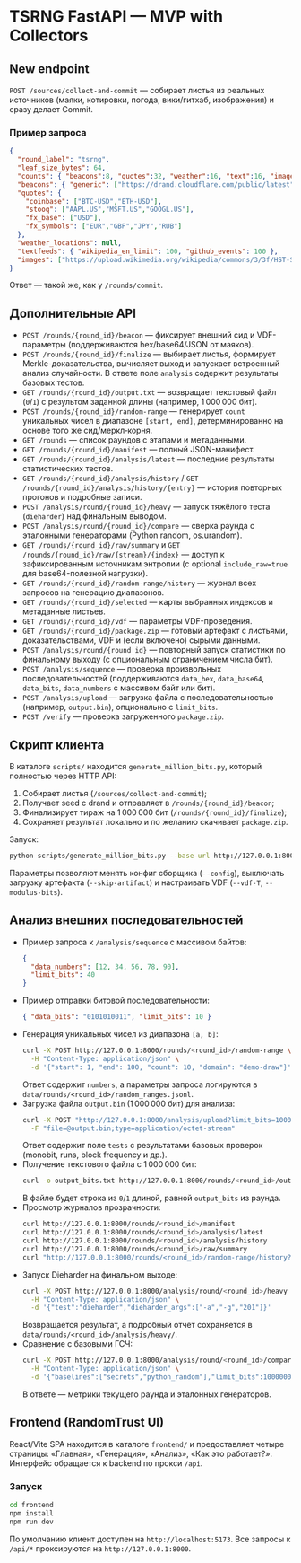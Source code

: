 
# TSRNG FastAPI — MVP with Collectors

## New endpoint
`POST /sources/collect-and-commit` — собирает листья из реальных источников (маяки, котировки, погода, вики/гитхаб, изображения) и сразу делает Commit.

### Пример запроса
```json
{
  "round_label": "tsrng",
  "leaf_size_bytes": 64,
  "counts": { "beacons":8, "quotes":32, "weather":16, "text":16, "images":8 },
  "beacons": { "generic": ["https://drand.cloudflare.com/public/latest"] },
  "quotes": {
    "coinbase": ["BTC-USD","ETH-USD"],
    "stooq": ["AAPL.US","MSFT.US","GOOGL.US"],
    "fx_base": ["USD"],
    "fx_symbols": ["EUR","GBP","JPY","RUB"]
  },
  "weather_locations": null,
  "textfeeds": { "wikipedia_en_limit": 100, "github_events": 100 },
  "images": ["https://upload.wikimedia.org/wikipedia/commons/3/3f/HST-SM4.jpeg"]
}
```
Ответ — такой же, как у `/rounds/commit`.

## Дополнительные API
- `POST /rounds/{round_id}/beacon` — фиксирует внешний сид и VDF-параметры (поддерживаются hex/base64/JSON от маяков).
- `POST /rounds/{round_id}/finalize` — выбирает листья, формирует Merkle-доказательства, вычисляет выход и запускает встроенный анализ случайности. В ответе поле `analysis` содержит результаты базовых тестов.
- `GET /rounds/{round_id}/output.txt` — возвращает текстовый файл (`0`/`1`) с результом заданной длины (например, 1 000 000 бит).
- `POST /rounds/{round_id}/random-range` — генерирует `count` уникальных чисел в диапазоне `[start, end]`, детерминированно на основе того же сид/меркл‑корня.
- `GET /rounds` — список раундов с этапами и метаданными.
- `GET /rounds/{round_id}/manifest` — полный JSON-манифест.
- `GET /rounds/{round_id}/analysis/latest` — последние результаты статистических тестов.
- `GET /rounds/{round_id}/analysis/history` / `GET /rounds/{round_id}/analysis/history/{entry}` — история повторных прогонов и подробные записи.
- `POST /analysis/round/{round_id}/heavy` — запуск тяжёлого теста (`dieharder`) над финальным выводом.
- `POST /analysis/round/{round_id}/compare` — сверка раунда с эталонными генераторами (Python random, os.urandom).
- `GET /rounds/{round_id}/raw/summary` и `GET /rounds/{round_id}/raw/{stream}/{index}` — доступ к зафиксированным источникам энтропии (с optional `include_raw=true` для base64-полезной нагрузки).
- `GET /rounds/{round_id}/random-range/history` — журнал всех запросов на генерацию диапазонов.
- `GET /rounds/{round_id}/selected` — карты выбранных индексов и метаданные листьев.
- `GET /rounds/{round_id}/vdf` — параметры VDF-проведения.
- `GET /rounds/{round_id}/package.zip` — готовый артефакт с листьями, доказательствами, VDF и (если включено) сырыми данными.
- `POST /analysis/round/{round_id}` — повторный запуск статистики по финальному выходу (с опциональным ограничением числа бит).
- `POST /analysis/sequence` — проверка произвольных последовательностей (поддерживаются `data_hex`, `data_base64`, `data_bits`, `data_numbers` с массивом байт или бит).
- `POST /analysis/upload` — загрузка файла с последовательностью (например, `output.bin`), опционально с `limit_bits`.
- `POST /verify` — проверка загруженного `package.zip`.

## Скрипт клиента
В каталоге `scripts/` находится `generate_million_bits.py`, который полностью через HTTP API:
1. Собирает листья (`/sources/collect-and-commit`);
2. Получает seed с drand и отправляет в `/rounds/{round_id}/beacon`;
3. Финализирует тираж на 1 000 000 бит (`/rounds/{round_id}/finalize`);
4. Сохраняет результат локально и по желанию скачивает `package.zip`.

Запуск:
```bash
python scripts/generate_million_bits.py --base-url http://127.0.0.1:8000 --output-bits 1000000
```

Параметры позволяют менять конфиг сборщика (`--config`), выключать загрузку артефакта (`--skip-artifact`) и настраивать VDF (`--vdf-T`, `--modulus-bits`).

## Анализ внешних последовательностей
- Пример запроса к `/analysis/sequence` с массивом байтов:
  ```json
  {
    "data_numbers": [12, 34, 56, 78, 90],
    "limit_bits": 40
  }
  ```
- Пример отправки битовой последовательности:
  ```json
  { "data_bits": "0101010011", "limit_bits": 10 }
  ```
- Генерация уникальных чисел из диапазона `[a, b]`:
  ```bash
  curl -X POST http://127.0.0.1:8000/rounds/<round_id>/random-range \
    -H "Content-Type: application/json" \
    -d '{"start": 1, "end": 100, "count": 10, "domain": "demo-draw"}'
  ```
  Ответ содержит `numbers`, а параметры запроса логируются в `data/rounds/<round_id>/random_ranges.jsonl`.
- Загрузка файла `output.bin` (1 000 000 бит) для анализа:
  ```bash
  curl -X POST "http://127.0.0.1:8000/analysis/upload?limit_bits=1000000" \
    -F "file=@output.bin;type=application/octet-stream"
  ```
  Ответ содержит поле `tests` с результатами базовых проверок (monobit, runs, block frequency и др.).
- Получение текстового файла с 1 000 000 бит:
  ```bash
  curl -o output_bits.txt http://127.0.0.1:8000/rounds/<round_id>/output.txt
  ```
  В файле будет строка из `0`/`1` длиной, равной `output_bits` из раунда.
- Просмотр журналов прозрачности:
  ```bash
  curl http://127.0.0.1:8000/rounds/<round_id>/manifest
  curl http://127.0.0.1:8000/rounds/<round_id>/analysis/latest
  curl http://127.0.0.1:8000/rounds/<round_id>/analysis/history
  curl http://127.0.0.1:8000/rounds/<round_id>/raw/summary
  curl "http://127.0.0.1:8000/rounds/<round_id>/random-range/history?limit=5"
  ```
- Запуск Dieharder на финальном выходе:
  ```bash
  curl -X POST http://127.0.0.1:8000/analysis/round/<round_id>/heavy \
    -H "Content-Type: application/json" \
    -d '{"test":"dieharder","dieharder_args":["-a","-g","201"]}'
  ```
  Возвращается результат, а подробный отчёт сохраняется в `data/rounds/<round_id>/analysis/heavy/`.
- Сравнение с базовыми ГСЧ:
  ```bash
  curl -X POST http://127.0.0.1:8000/analysis/round/<round_id>/compare \
    -H "Content-Type: application/json" \
    -d '{"baselines":["secrets","python_random"],"limit_bits":1000000}'
  ```
  В ответе — метрики текущего раунда и эталонных генераторов.

## Frontend (RandomTrust UI)
React/Vite SPA находится в каталоге `frontend/` и предоставляет четыре страницы: «Главная», «Генерация», «Анализ», «Как это работает?». Интерфейс обращается к backend по прокси `/api`.

### Запуск
```bash
cd frontend
npm install
npm run dev
```

По умолчанию клиент доступен на `http://localhost:5173`. Все запросы к `/api/*` проксируются на `http://127.0.0.1:8000`.
